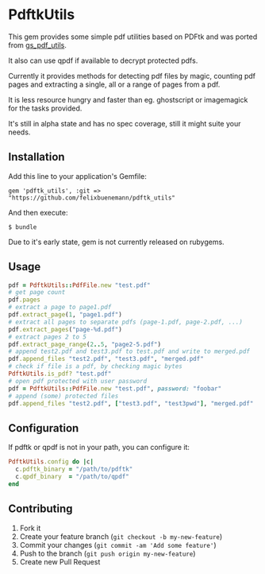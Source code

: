 # PdftkUtils

This gem provides some simple pdf utilities based on PDFtk and was ported from [gs\_pdf\_utils](https://github.com/felixbuenemann/gs_pdf_utils).

It also can use qpdf if available to decrypt protected pdfs.

Currently it provides methods for detecting pdf files by magic, counting pdf pages
and extracting a single, all or a range of pages from a pdf.

It is less resource hungry and faster than eg. ghostscript or imagemagick for the tasks provided.

It's still in alpha state and has no spec coverage, still it might suite your needs.

## Installation

Add this line to your application's Gemfile:

    gem 'pdftk_utils', :git => "https://github.com/felixbuenemann/pdftk_utils"

And then execute:

    $ bundle

Due to it's early state, gem is not currently released on rubygems.

## Usage

```ruby
pdf = PdftkUtils::PdfFile.new "test.pdf"
# get page count
pdf.pages
# extract a page to page1.pdf
pdf.extract_page(1, "page1.pdf")
# extract all pages to separate pdfs (page-1.pdf, page-2.pdf, ...)
pdf.extract_pages("page-%d.pdf")
# extract pages 2 to 5
pdf.extract_page_range(2..5, "page2-5.pdf")
# append test2.pdf and test3.pdf to test.pdf and write to merged.pdf
pdf.append_files "test2.pdf", "test3.pdf", "merged.pdf"
# check if file is a pdf, by checking magic bytes
PdftkUtils.is_pdf? "test.pdf"
# open pdf protected with user password
pdf = PdftkUtils::PdfFile.new "test.pdf", password: "foobar"
# append (some) protected files
pdf.append_files "test2.pdf", ["test3.pdf", "test3pwd"], "merged.pdf"
```

## Configuration

If pdftk or qpdf is not in your path, you can configure it:
```ruby
PdftkUtils.config do |c|
  c.pdftk_binary = "/path/to/pdftk"
  c.qpdf_binary  = "/path/to/qpdf"
end
```

## Contributing

1. Fork it
2. Create your feature branch (`git checkout -b my-new-feature`)
3. Commit your changes (`git commit -am 'Add some feature'`)
4. Push to the branch (`git push origin my-new-feature`)
5. Create new Pull Request
